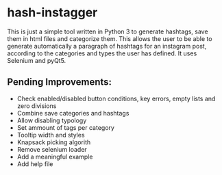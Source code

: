 # hash-instagger
This is just a simple tool written in Python 3 to generate hashtags, save them in html files and categorize them. This allows the user to be able to generate automatically a paragraph of hashtags for an instagram post, according to the categories and types the user has defined. It uses Selenium and pyQt5.

Pending Improvements:
---------------------------------------------------------------------------------------
- Check enabled/disabled button conditions, key errors, empty lists and zero divisions
- Combine save categories and hashtags
- Allow disabling typology
- Set ammount of tags per category
- Tooltip width and styles
- Knapsack picking algorith
- Remove selenium loader
- Add a meaningful example
- Add help file

